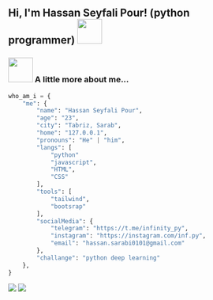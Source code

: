 <h2> Hi, I'm Hassan Seyfali Pour! (python programmer) <img src="https://media.giphy.com/media/mGcNjsfWAjY5AEZNw6/giphy.gif" width="50"></h2>

### <img src="https://media.giphy.com/media/VgCDAzcKvsR6OM0uWg/giphy.gif" width="50"> A little more about me...

```python
who_am_i = {
    "me": {
        "name": "Hassan Seyfali Pour",
        "age": "23",
        "city": "Tabriz, Sarab",
        "home": "127.0.0.1",
        "pronouns": "He" | "him",
        "langs": [
            "python"
            "javascript",
            "HTML",
            "CSS"
        ],
        "tools": [
            "tailwind",
            "bootsrap"
        ],
        "socialMedia": {
            "telegram": "https://t.me/infinity_py",
            "instagram": "https://instagram.com/inf.py",
            "email": "hassan.sarabi0101@gmail.com"
        },
        "challange": "python deep learning"
    },
}

```

<img src='https://github-readme-stats.vercel.app/api?username=doctor-010101&show_icons=true&theme=dark'/>  
<img src='https://github-readme-stats.vercel.app/api/top-langs/?username=doctor-010101'/>
